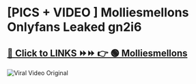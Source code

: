 
 # [PICS + VIDEO ] Molliesmellons Onlyfans Leaked gn2i6

## <h2><a href="https://clipsfans.com/Molliesmellons&ref=git">🔗 Click to LINKS ⏩⏩ 👉 🟢 Molliesmellons </a></h2>

<a href="https://clipsfans.com/Molliesmellons&ref=git" rel="nofollow" data-target="animated-image.originalLink"><img src="https://i.ibb.co.com/xMMVF88/686577567.gif" alt="Viral Video Original" style="max-width: 100%; display: inline-block;" data-target="animated-image.originalImage"></a>

